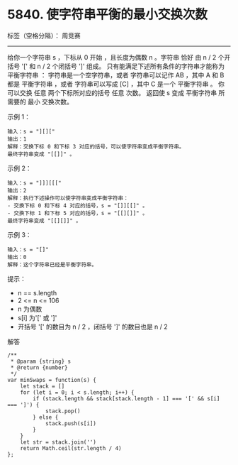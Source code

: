 ﻿# 5840. 使字符串平衡的最小交换次数

标签（空格分隔）： 周竞赛

---

给你一个字符串 s ，下标从 0 开始 ，且长度为偶数 n 。字符串 恰好 由 n / 2 个开括号 '[' 和 n / 2 个闭括号 ']' 组成。
只有能满足下述所有条件的字符串才能称为 平衡字符串 ：
字符串是一个空字符串，或者
字符串可以记作 AB ，其中 A 和 B 都是 平衡字符串 ，或者
字符串可以写成 [C] ，其中 C 是一个 平衡字符串 。
你可以交换 任意 两个下标所对应的括号 任意 次数。
返回使 s 变成 平衡字符串 所需要的 最小 交换次数。

示例 1：

    输入：s = "][]["
    输出：1
    解释：交换下标 0 和下标 3 对应的括号，可以使字符串变成平衡字符串。
    最终字符串变成 "[[]]" 。

示例 2：

    输入：s = "]]][[["
    输出：2
    解释：执行下述操作可以使字符串变成平衡字符串：
    - 交换下标 0 和下标 4 对应的括号，s = "[]][[]" 。
    - 交换下标 1 和下标 5 对应的括号，s = "[[][]]" 。
    最终字符串变成 "[[][]]" 。

示例 3：

    输入：s = "[]"
    输出：0
    解释：这个字符串已经是平衡字符串。

提示：

 - n == s.length
 - 2 <= n <= 106
 - n 为偶数
 - s[i] 为'[' 或 ']'
 - 开括号 '[' 的数目为 n / 2 ，闭括号 ']' 的数目也是 n / 2
 
解答

    /**
     * @param {string} s
     * @return {number}
     */
    var minSwaps = function(s) {
        let stack = []
        for (let i = 0; i < s.length; i++) {
            if (stack.length && stack[stack.length - 1] === '[' && s[i] === ']') {
                stack.pop()
            } else {
                stack.push(s[i])
            }
        }
        let str = stack.join('')
        return Math.ceil(str.length / 4)
    };